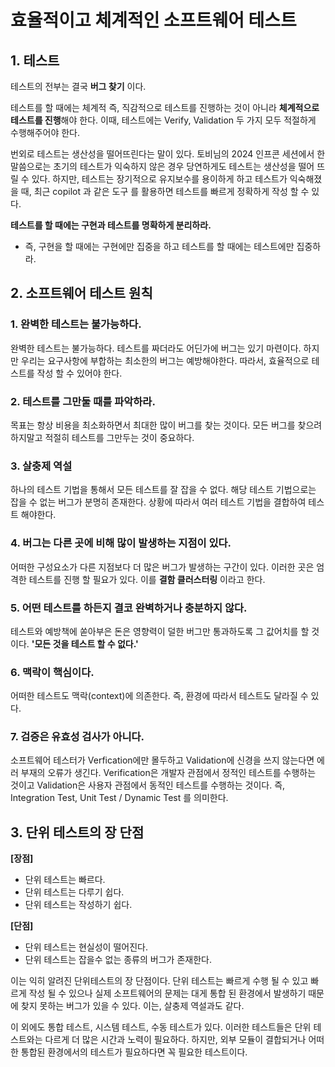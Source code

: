 # 효율적이고 체계적인 소프트웨어 테스트

## 1. 테스트
테스트의 전부는 결국 **버그 찾기** 이다.

테스트를 할 때에는 체계적 즉, 직감적으로 테스트를 진행하는 것이 아니라 **체계적으로 테스트를 진행**해야 한다.
이때, 테스트에는 Verify, Validation 두 가지 모두 적절하게 수행해주어야 한다.

번외로 테스트는 생산성을 떨어뜨린다는 말이 있다. 토비님의 2024 인프콘 세션에서 한 말씀으로는 초기의 테스트가 익숙하지 않은 경우
당연하게도 테스트는 생산성을 떨어 뜨릴 수 있다. 하지만, 테스트는 장기적으로 유지보수를 용이하게 하고 테스트가 익숙해졌을 때, 최근 copilot 과 같은 도구
를 활용하면 테스트를 빠르게 정확하게 작성 할 수 있다.

**테스트를 할 때에는 구현과 테스트를 명확하게 분리하라.**
- 즉, 구현을 할 때에는 구현에만 집중을 하고 테스트를 할 때에는 테스트에만 집중하라.

## 2. 소프트웨어 테스트 원칙

### 1. 완벽한 테스트는 불가능하다.
완벽한 테스트는 불가능하다. 테스트를 짜더라도 어딘가에 버그는 있기 마련이다. 하지만 우리는 요구사항에 부합하는 최소한의 버그는 예방해야한다.
따라서, 효율적으로 테스트를 작성 할 수 있어야 한다.

### 2. 테스트를 그만둘 때를 파악하라.
목표는 항상 비용을 최소화하면서 최대한 많이 버그를 찾는 것이다. 
모든 버그를 찾으려 하지말고 적절히 테스트를 그만두는 것이 중요하다.

### 3. 살충제 역설
하나의 테스트 기법을 통해서 모든 테스트를 잘 잡을 수 없다.
해당 테스트 기법으로는 잡을 수 없는 버그가 분명히 존재한다. 상황에 따라서 여러 테스트 기법을 결합하여 테스트 해야한다.

### 4. 버그는 다른 곳에 비해 많이 발생하는 지점이 있다.
어떠한 구성요소가 다른 지점보다 더 많은 버그가 발생하는 구간이 있다. 이러한 곳은 엄격한 테스트를 진행 할 필요가 있다.
이를 **결함 클러스터링** 이라고 한다.

### 5. 어떤 테스트를 하든지 결코 완벽하거나 충분하지 않다.
테스트와 예방책에 쏟아부은 돈은 영향력이 덜한 버그만 통과하도록 그 값어치를 할 것이다. **'모든 것을 테스트 할 수 없다.'**

### 6. 맥락이 핵심이다.
어떠한 테스트도 맥락(context)에 의존한다. 즉, 환경에 따라서 테스트도 달라질 수 있다.

### 7. 검증은 유효성 검사가 아니다.
소프트웨어 테스터가 Verfication에만 몰두하고 Validation에 신경을 쓰지 않는다면 에러 부재의 오류가 생긴다.
Verification은 개발자 관점에서 정적인 테스트를 수행하는 것이고 Validation은 사용자 관점에서 동적인 테스트를 수행하는 것이다.
즉, Integration Test, Unit Test / Dynamic Test 를 의미한다.

## 3. 단위 테스트의 장 단점
**[장점]**
- 단위 테스트는 빠르다.
- 단위 테스트는 다루기 쉽다.
- 단위 테스트는 작성하기 쉽다.

**[단점]**
- 단위 테스트는 현실성이 떨어진다.
- 단위 테스트는 잡을수 없는 종류의 버그가 존재한다.

이는 익히 알려진 단위테스트의 장 단점이다. 단위 테스트는 빠르게 수행 될 수 있고 빠르게 작성 될 수 있으나
실제 소프트웨어의 문제는 대게 통합 된 환경에서 발생하기 때문에 찾지 못하는 버그가 있을 수 있다.
이는, 살충제 역설과도 같다.

이 외에도 통합 테스트, 시스템 테스트, 수동 테스트가 있다. 이러한 테스트들은 단위 테스트와는 다르게 더 많은 시간과 노력이 필요하다.
하지만, 외부 모듈이 결합되거나 어떠한 통합된 환경에서의 테스트가 필요하다면 꼭 필요한 테스트이다.
